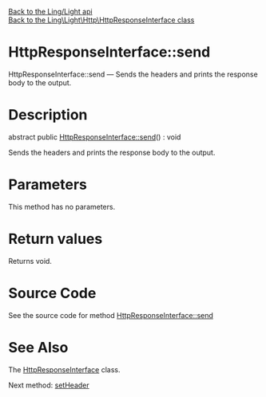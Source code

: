 [Back to the Ling/Light api](https://github.com/lingtalfi/Light/blob/master/doc/api/Ling/Light.md)<br>
[Back to the Ling\Light\Http\HttpResponseInterface class](https://github.com/lingtalfi/Light/blob/master/doc/api/Ling/Light/Http/HttpResponseInterface.md)


HttpResponseInterface::send
================



HttpResponseInterface::send — Sends the headers and prints the response body to the output.




Description
================


abstract public [HttpResponseInterface::send](https://github.com/lingtalfi/Light/blob/master/doc/api/Ling/Light/Http/HttpResponseInterface/send.md)() : void




Sends the headers and prints the response body to the output.




Parameters
================

This method has no parameters.


Return values
================

Returns void.








Source Code
===========
See the source code for method [HttpResponseInterface::send](https://github.com/lingtalfi/Light/blob/master/Http/HttpResponseInterface.php#L18-L18)


See Also
================

The [HttpResponseInterface](https://github.com/lingtalfi/Light/blob/master/doc/api/Ling/Light/Http/HttpResponseInterface.md) class.

Next method: [setHeader](https://github.com/lingtalfi/Light/blob/master/doc/api/Ling/Light/Http/HttpResponseInterface/setHeader.md)<br>

